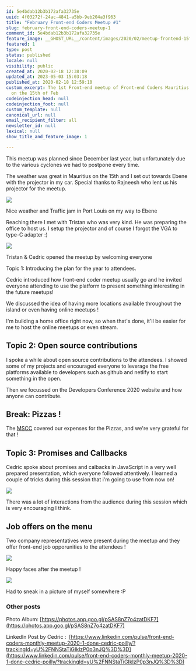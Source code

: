 ```yaml
---
id: 5e4bdab12b3b172afa32735e
uuid: 4f03272f-24ac-4841-a5bb-9eb204a3f963
title: "February Front-end Coders Meetup #1"
slug: february-front-end-coders-meetup-1
comment_id: 5e4bdab12b3b172afa32735e
feature_image: __GHOST_URL__/content/images/2020/02/meetup-frontend-15feb.jpg
featured: 1
type: post
status: published
locale: null
visibility: public
created_at: 2020-02-18 12:38:09
updated_at: 2023-05-03 15:03:18
published_at: 2020-02-18 12:59:10
custom_excerpt: The 1st Front-end meetup of Front-end Coders Mauritius happened
  on the 15th of Feb
codeinjection_head: null
codeinjection_foot: null
custom_template: null
canonical_url: null
email_recipient_filter: all
newsletter_id: null
lexical: null
show_title_and_feature_image: 1

---
```


This meetup was planned since December last year, but unfortunately due to the various cyclones we had to postpone every time.

The weather was great in Mauritius on the 15th and I set out towards Ebene with the projector in my car. Special thanks to Rajneesh who lent us his projector for the meetup.

![](__GHOST_URL__/content/images/2020/02/photo_2020-02-18-16.55.48.jpg)

Nice weather and Traffic jam in Port Louis on my way to Ebene

Reaching there I met with Tristan who was very kind. He was preparing the office to host us. I setup the projector and of course I forgot the VGA to type-C adapter :)

![](__GHOST_URL__/content/images/2020/02/photo_2020-02-18-16.55.51.jpg)

Tristan & Cedric opened the meetup by welcoming everyone

Topic 1: Introducing the plan for the year to attendees.

Cedric introduced how front-end coder meetup usually go and he invited everyone attending to use the platform to present something interesting in the future meetups!

We discussed the idea of having more locations available throughout the island or even having online meetups !

I'm building a home office right now, so when that's done, it'll be easier for me to host the online meetups or even stream.

## Topic 2: Open source contributions

I spoke a while about open source contributions to the attendees. I showed some of my projects and encouraged everyone to leverage the free platforms available to developers such as github and netlify to start something in the open.

Then we focussed on the Developers Conference 2020 website and how anyone can contribute.

## Break: Pizzas !

The [MSCC](https://twitter.com/MSCraftsman) covered our expenses for the Pizzas, and we're very grateful for that !

## Topic 3: Promises and Callbacks

Cedric spoke about promises and calbacks in JavaScript in a very well prepared presentation, which everyone followed attentively. I learned a couple of tricks during this session that i'm going to use from now on!

![](__GHOST_URL__/content/images/2020/02/photo_2020-02-18-16.55.56.jpg)

There was a lot of interactions from the audience during this session which is very encouraging I think.

## Job offers on the menu

Two company representatives were present during the meetup and they offer front-end job opporunities to the attendees !

![](__GHOST_URL__/content/images/2020/02/photo_2020-02-18-16.56.00.jpg)

Happy faces after the meetup !

![](__GHOST_URL__/content/images/2020/02/photo_2020-02-18-16.56.05.jpg)

Had to sneak in a picture of myself somewhere :P 

### Other posts

Photo Album: [https://photos.app.goo.gl/pSAS8nZ7o4zatDKF7](https://photos.app.goo.gl/pSAS8nZ7o4zatDKF7)

LinkedIn Post by Cedric :  [https://www.linkedin.com/pulse/front-end-coders-monthly-meetup-2020-1-done-cedric-poilly/?trackingId=yU%2FNNStaTiGIklzP0p3nJQ%3D%3D](https://www.linkedin.com/pulse/front-end-coders-monthly-meetup-2020-1-done-cedric-poilly/?trackingId=yU%2FNNStaTiGIklzP0p3nJQ%3D%3D)